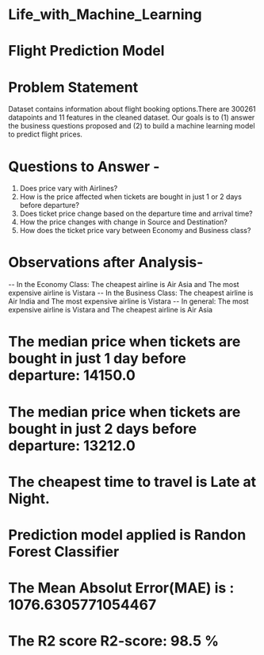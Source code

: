 # Life_with_Machine_Learning
# Flight Prediction Model
# Problem Statement 
   Dataset contains information about flight booking options.There are 300261 datapoints and 11 features in the cleaned dataset. Our goals is to (1) answer the business questions proposed and (2) to build a machine learning model to predict flight prices.
# Questions to Answer - 
1. Does price vary with Airlines?
2. How is the price affected when tickets are bought in just 1 or 2 days before departure?
3. Does ticket price change based on the departure time and arrival time?
4. How the price changes with change in Source and Destination?
5. How does the ticket price vary between Economy and Business class?
# Observations after Analysis- 
-- In the Economy Class: The cheapest airline is Air Asia and The most expensive airline is Vistara
-- In the Business Class: The cheapest airline is Air India and The most expensive airline is Vistara
-- In general: The most expensive airline is Vistara and The cheapest airline is Air Asia
# The median price when tickets are bought in just 1 day before departure:  14150.0
# The median price when tickets are bought in just 2 days before departure:  13212.0
# The cheapest time to travel is Late at Night.
# Prediction model applied is Randon Forest Classifier
# The Mean Absolut Error(MAE) is :  1076.6305771054467
# The R2 score R2-score:  98.5 %
